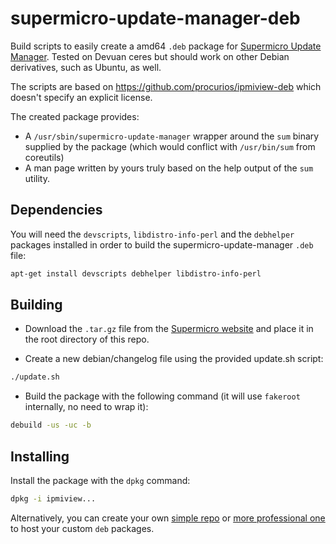 
supermicro-update-manager-deb
=============

Build scripts to easily create a amd64 `.deb` package for [Supermicro Update Manager](https://www.supermicro.com/solutions/SMS_SUM.cfm).
Tested on Devuan ceres but should work on other Debian derivatives, such as Ubuntu, as well.

The scripts are based on https://github.com/procurios/ipmiview-deb which doesn't specify an explicit license.

The created package provides:

 * A `/usr/sbin/supermicro-update-manager` wrapper around the `sum` binary supplied by the package (which would conflict with `/usr/bin/sum` from coreutils)
 * A man page written by yours truly based on the help output of the `sum` utility.
 
Dependencies
------------

You will need the `devscripts`, `libdistro-info-perl` and the `debhelper` packages installed in order to build the supermicro-update-manager `.deb` file:

```sh
apt-get install devscripts debhelper libdistro-info-perl
```


Building
--------

* Download the `.tar.gz` file from the [Supermicro website](https://www.supermicro.com/SwDownload/SwSelect_Free.aspx) and place it in the root directory of this repo.

* Create a new debian/changelog file using the provided update.sh script:
```sh
./update.sh
```

* Build the package with the following command (it will use `fakeroot` internally, no need to wrap it):

```sh
debuild -us -uc -b
```

Installing
----------

Install the package with the `dpkg` command:

```sh
dpkg -i ipmiview...
```

Alternatively, you can create your own [simple repo](https://wiki.debian.org/DebianRepository/HowTo/TrivialRepository) or 
[more professional one](https://wiki.debian.org/SettingUpSignedAptRepositoryWithReprepro) to host your custom `deb` packages.

